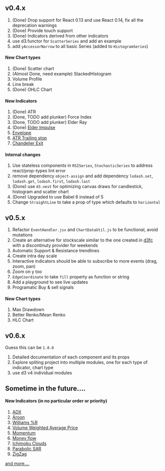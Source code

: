## v0.4.x

1. (Done) Drop support for React 0.13 and use React 0.14, fix all the deprecation warnings
1. (Done) Provide touch support
1. (Done) Indicators derived from other indicators
1. use d3.functor for `ScatterSeries` and add an example
1. add `yAccessorNarrow` to all basic Series (added to `HistogramSeries`)

#### New Chart types
1. (Done) Scatter chart
1. (Almost Done, need example) StackedHistogram
1. Volume Profile
1. Line break
1. (Done) OHLC Chart

#### New Indicators
1. (Done) ATR
1. (Done, TODO add plunker) Force Index
1. (Done, TODO add plunker) Elder Ray
1. (Done) [Elder Impulse](http://stockcharts.com/school/doku.php?id=chart_school:chart_analysis:elder_impulse_system)
1. [Envelope](http://www.investopedia.com/terms/e/envelope.asp?optm=sa_v2)
1. [ATR Trailing stop](http://www.incrediblecharts.com/indicators/atr_average_true_range_trailing_stops.php)
1. [Chandelier Exit](http://stockcharts.com/school/doku.php?id=chart_school:technical_indicators:chandelier_exit)

#### Internal changes
1. Use stateless components in `RSISeries`, `StochasticSeries` to address react/prop-types lint error
1. remove dependency `object-assign` and add dependency `lodash.set`, `lodash.get`, `lodash.first`, `lodash.last`
1. (Done) use `d3.nest` for optimizing canvas draws for candlestick, histogram and scatter chart
1. (Done) Upgraded to use Babel 6 instead of 5
1. Change `StraightLine` to take a prop of type which defaults to `horizontal`

## v0.5.x

1. Refactor `EventHandler.jsx` and `ChartDataUtil.js` to be functional, avoid mutations
1. Create an alternative for stockscale similar to the one created in [d3fc](https://github.com/ScottLogic/d3fc) with a discontinuty provider for weekends
1. Automatic Support & Resistance trendlines
1. Create intra day scale
1. Interactive indicators should be able to subscribe to more events (drag, zoom, pan)
1. Zoom on y too
1. `EdgeCoordinate` to take `fill` property as function or string
1. Add a playground to see live updates
1. Programatic Buy & sell signals

#### New Chart types
1. Max Drawdown
1. Better Renko/Mean Renko
1. HLC Chart

## v0.6.x

Guess this can be `1.0.0`

1. Detailed documentation of each component and its props
1. Explore spliting project into multiple modules, one for each type of indicator, chart type
1. use d3 v4 individual modules


## Sometime in the future....

#### New Indicators (in no particular order or priority)
1. [ADX](http://stockcharts.com/school/doku.php?id=chart_school:technical_indicators:average_directional_index_adx)
1. [Aroon](http://stockcharts.com/school/doku.php?id=chart_school:technical_indicators:aroon)
1. [Williams %R](http://stockcharts.com/school/doku.php?id=chart_school%3Atechnical_indicators%3Awilliams_r)
1. [Volume Weighted Average Price ](http://stockcharts.com/school/doku.php?id=chart_school:technical_indicators:vwap_intraday)
1. [Momentum](http://www.incrediblecharts.com/indicators/momentum.php)
1. [Money flow](http://stockcharts.com/school/doku.php?id=chart_school:technical_indicators:money_flow_index_mfi)
1. [Ichimoku Clouds](http://stockcharts.com/school/doku.php?id=chart_school:technical_indicators:ichimoku_cloud)
1. [Parabolic SAR](http://stockcharts.com/school/doku.php?id=chart_school:technical_indicators:parabolic_sar)
1. [ZigZag](http://stockcharts.com/school/doku.php?id=chart_school:technical_indicators:zigzag)


[and more....](http://stockcharts.com/school/doku.php?id=chart_school:technical_indicators)
